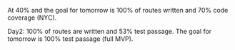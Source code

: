 At 40% and the goal for tomorrow is 100% of routes written and 70% code coverage (NYC).

Day2: 100% of routes are written and 53% test passage.  The goal for tomorrow is 100% test passage (full MVP).
